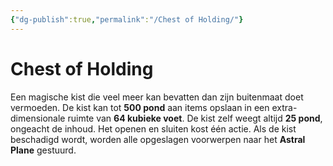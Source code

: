 ```yaml
---
{"dg-publish":true,"permalink":"/Chest of Holding/"}
---
```


# Chest of Holding

Een magische kist die veel meer kan bevatten dan zijn buitenmaat doet vermoeden. De kist kan tot **500 pond** aan items opslaan in een extra-dimensionale ruimte van **64 kubieke voet**. De kist zelf weegt altijd **25 pond**, ongeacht de inhoud. Het openen en sluiten kost één actie. Als de kist beschadigd wordt, worden alle opgeslagen voorwerpen naar het **Astral Plane** gestuurd.